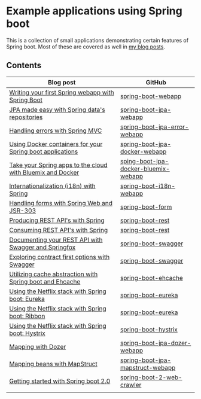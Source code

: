 # Example applications using Spring boot

This is a collection of small applications demonstrating certain features of Spring boot. Most of these are covered as well in [my blog posts](https://g00glen00b.be/tag/spring-boot/).

## Contents

| Blog post                                | GitHub                                   |
| ---------------------------------------- | ---------------------------------------- |
| [Writing your first Spring webapp with Spring Boot](https://g00glen00b.be/spring-webapp/) | [spring-boot-webapp](https://github.com/g00glen00b/spring-samples/tree/master/spring-boot-webapp) |
| [JPA made easy with Spring data's repositories](https://g00glen00b.be/spring-data-jpa/) | [spring-boot-jpa-webapp](https://github.com/g00glen00b/spring-samples/tree/master/spring-boot-jpa-webapp) |
| [Handling errors with Spring MVC](https://g00glen00b.be/handling-errors-with-spring-mvc/) | [spring-boot-jpa-error-webapp](https://github.com/g00glen00b/spring-samples/tree/master/spring-boot-jpa-error-webapp) |
| [Using Docker containers for your Spring boot applications](https://g00glen00b.be/docker-spring-boot/) | [spring-boot-jpa-docker-webapp](https://github.com/g00glen00b/spring-samples/tree/master/spring-boot-jpa-docker-webapp) |
| [Take your Spring apps to the cloud with Bluemix and Docker](https://g00glen00b.be/docker-containers-on-bluemix/) | [sping-boot-jpa-docker-bluemix-webapp](https://github.com/g00glen00b/spring-samples/tree/master/spring-boot-jpa-docker-bluemix-webapp) |
| [Internationalization (i18n) with Spring](https://g00glen00b.be/spring-internationalization-i18n/) | [spring-boot-i18n-webapp](https://github.com/g00glen00b/spring-samples/tree/master/spring-boot-i18n-webapp) |
| [Handling forms with Spring Web and JSR-303](https://g00glen00b.be/spring-form-validation/) | [spring-boot-form](https://github.com/g00glen00b/spring-samples/tree/master/spring-boot-form) |
| [Producing REST API's with Spring](https://g00glen00b.be/producing-rest-apis-with-spring/) | [spring-boot-rest](https://github.com/g00glen00b/spring-samples/tree/master/spring-boot-rest) |
| [Consuming REST API's with Spring](https://g00glen00b.be/consuming-rest-apis-with-spring/) | [spring-boot-rest](https://github.com/g00glen00b/spring-samples/tree/master/spring-boot-rest) |
| [Documenting your REST API with Swagger and Springfox](https://g00glen00b.be/documenting-rest-api-swagger-springfox/) | [spring-boot-swagger](https://github.com/g00glen00b/spring-samples/tree/master/spring-boot-swagger) |
| [Exploring contract first options with Swagger](https://g00glen00b.be/exploring-contract-first-options-swagger/) | [spring-boot-swagger](https://github.com/g00glen00b/spring-samples/tree/master/spring-boot-swagger) |
| [Utilizing cache abstraction with Spring boot and Ehcache](https://g00glen00b.be/spring-boot-cache-ehcache/) | [spring-boot-ehcache](https://github.com/g00glen00b/spring-samples/tree/master/spring-boot-ehcache) |
| [Using the Netflix stack with Spring boot: Eureka](https://g00glen00b.be/using-the-netflix-stack-with-spring-boot-eureka/) | [spring-boot-eureka](https://github.com/g00glen00b/spring-samples/tree/master/spring-boot-eureka) |
| [Using the Netflix stack with Spring boot: Ribbon](https://g00glen00b.be/using-netflix-stack-spring-boot-ribbon/) | [spring-boot-eureka](https://github.com/g00glen00b/spring-samples/tree/master/spring-boot-eureka) |
| [Using the Netflix stack with Spring boot: Hystrix](https://g00glen00b.be/spring-boot-netflix-hystrix/) | [spring-boot-hystrix](https://github.com/g00glen00b/spring-samples/tree/master/spring-boot-hystrix) |
| [Mapping with Dozer](https://g00glen00b.be/mapping-with-dozer/) | [spring-boot-jpa-dozer-webapp](https://github.com/g00glen00b/spring-samples/tree/master/spring-boot-jpa-dozer-webapp) |
| [Mapping beans with MapStruct](https://g00glen00b.be/mapstruct/) | [spring-boot-jpa-mapstruct-webapp](https://github.com/g00glen00b/spring-samples/tree/master/spring-boot-jpa-mapstruct-webapp) |
| [Getting started with Spring boot 2.0](https://g00glen00b.be/getting-started-spring-boot-2/) | [spring-boot-2-web-crawler](https://github.com/g00glen00b/spring-samples/tree/master/spring-boot-2-web-crawler) |
|                                          |                                          |

